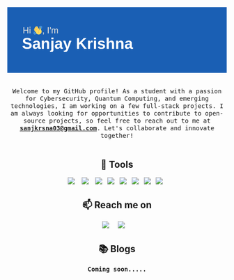 <div align="center">
  <img src="https://github.com/sanj33krsna/sanj33krsna/blob/main/Demo/header.png" alt="header"/>
</div>
<h2 align="center"></h2>

<p align="center">
  <samp>Welcome to my GitHub profile! As a student with a passion for Cybersecurity, Quantum Computing, and emerging technologies, I am working on a few full-stack projects. I am always looking for opportunities to contribute to open-source projects, so feel free to reach out to me at <strong><a href="mailto:sanjkrsna03@gmail.com">sanjkrsna03@gmail.com</a></strong>. Let's collaborate and innovate together!</samp>
  <br> <br>
</p> 

<h2 align="center"> 🔭 Tools</h2>
<p align="center">
  <img src="https://img.shields.io/badge/Python3%20-%231572B6.svg?&style=for-the-badge&logo=python&logoColor=yellow" />&nbsp;&nbsp;&nbsp;
  <img src="https://img.shields.io/badge/HTML%20-%2300D9FF.svg?&style=for-the-badge&logo=HTML5&logoColor=white" />&nbsp;&nbsp;&nbsp;
  <img src="https://img.shields.io/badge/CSS3%20-%23D14836.svg?&style=for-the-badge&logo=CSS3&logoColor=white" />&nbsp;&nbsp;
  <img src="https://img.shields.io/badge/scikit-learn%20-%23D14836.svg?&style=for-the-badge&logo=scikit-learn&logoColor=yellow" />&nbsp;&nbsp;
  <img src="https://img.shields.io/badge/Github%20-%2312100E.svg?&style=for-the-badge&logo=GitHub&logoColor=white" />&nbsp;&nbsp;
  <img src="hhttps://img.shields.io/badge/Linux-FCC624?style=for-the-badge&logo=linux&logoColor=black" />&nbsp;&nbsp;
  <img src="https://img.shields.io/badge/Java-ED8B00?style=for-the-badge&logo=openjdk&logoColor=white" />&nbsp;&nbsp;
  <img src="https://img.shields.io/badge/JavaScript-F7DF1E?style=for-the-badge&logo=javascript&logoColor=black" />&nbsp;&nbsp;
</p>

<h2  align="center">📫 Reach me on</h2>
<p align="center">
  <a target="_blank"href="https://www.linkedin.com/in/sanjay-krishna-rajmohan-menon"><img src="https://img.shields.io/badge/linkedin-%230077B5.svg?&style=for-the-badge&logo=linkedin&logoColor=white" /></a>&nbsp;&nbsp;&nbsp;&nbsp;
  <a href="mailto:sanjkrsna03@gmail.com?subject=Hello%20Vi,%20From%20Github"><img src="https://img.shields.io/badge/gmail-%23D14836.svg?&style=for-the-badge&logo=gmail&logoColor=white" /></a>&nbsp;&nbsp;&nbsp;&nbsp;
</p>

<h2  align="center">📚 Blogs</h2>
<p align="center">
  <samp><strong> Coming soon..... </strong></samp>

